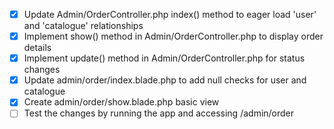 - [x] Update Admin/OrderController.php index() method to eager load 'user' and 'catalogue' relationships
- [x] Implement show() method in Admin/OrderController.php to display order details
- [x] Implement update() method in Admin/OrderController.php for status changes
- [x] Update admin/order/index.blade.php to add null checks for user and catalogue
- [x] Create admin/order/show.blade.php basic view
- [ ] Test the changes by running the app and accessing /admin/order
